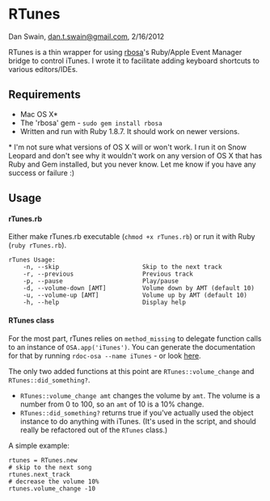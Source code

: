 RTunes
======

Dan Swain, dan.t.swain@gmail.com, 2/16/2012

RTunes is a thin wrapper for using [rbosa](http://rubyosa.rubyforge.org/)'s Ruby/Apple Event Manager bridge to control iTunes.  I wrote it to facilitate adding keyboard shortcuts to various editors/IDEs.

Requirements
------------

* Mac OS X*
* The 'rbosa' gem - `sudo gem install rbosa`
* Written and run with Ruby 1.8.7.  It should work on newer versions.

\* I'm not sure what versions of OS X will or won't work.  I run it on Snow Leopard and don't see why it wouldn't work on any version of OS X that has Ruby and Gem installed, but you never know.  Let me know if you have any success or failure :)

Usage
-----

#### rTunes.rb

Either make rTunes.rb executable (`chmod +x rTunes.rb`) or run it with Ruby (`ruby rTunes.rb`).

    rTunes Usage: 
        -n, --skip                       Skip to the next track
        -r, --previous                   Previous track
        -p, --pause                      Play/pause
        -d, --volume-down [AMT]          Volume down by AMT (default 10)
        -u, --volume-up [AMT]            Volume up by AMT (default 10)
        -h, --help                       Display help

#### RTunes class

For the most part, rTunes relies on `method_missing` to delegate function calls to an instance of `OSA.app('iTunes')`.  You can generate the documentation for that by running `rdoc-osa --name iTunes` - or look [here](http://rubyosa.rubyforge.org/itunes-doc/).  

The only two added functions at this point are `RTunes::volume_change` and `RTunes::did_something?`.  

* `RTunes::volume_change amt` changes the volume by `amt`.  The volume is a number from 0 to 100, so an `amt` of 10 is a 10% change.
* `RTunes::did_something?` returns true if you've actually used the object instance to do anything with iTunes.  (It's used in the script, and should really be refactored out of the `RTunes` class.)

A simple example:

    rtunes = RTunes.new
    # skip to the next song
    rtunes.next_track
    # decrease the volume 10%
    rtunes.volume_change -10
